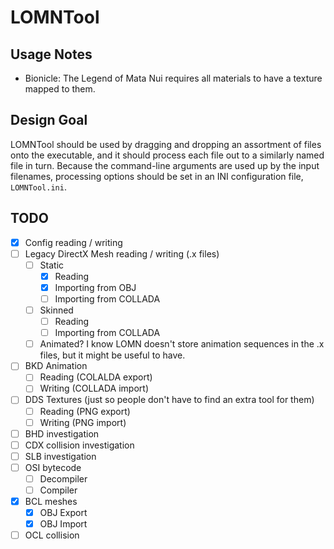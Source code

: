﻿LOMNTool
========

Usage Notes
-----------

- Bionicle: The Legend of Mata Nui requires all materials to have a texture mapped to them.

Design Goal
-----------

LOMNTool should be used by dragging and dropping an assortment of files onto the executable, and it should process each file out to a similarly named file in turn. Because the command-line arguments are used up by the input filenames, processing options should be set in an INI configuration file, `LOMNTool.ini`.

TODO
----
 - [X] Config reading / writing
 - [ ] Legacy DirectX Mesh reading / writing (.x files)
   - [ ] Static
     - [X] Reading
     - [X] Importing from OBJ
     - [ ] Importing from COLLADA
   - [ ] Skinned
     - [ ] Reading
     - [ ] Importing from COLLADA
   - [ ] Animated? I know LOMN doesn't store animation sequences in the .x files, but it might be useful to have.
 - [ ] BKD Animation
   - [ ] Reading (COLALDA export)
   - [ ] Writing (COLLADA import)
 - [ ] DDS Textures (just so people don't have to find an extra tool for them)
   - [ ] Reading (PNG export)
   - [ ] Writing (PNG import)
 - [ ] BHD investigation
 - [ ] CDX collision investigation
 - [ ] SLB investigation
 - [ ] OSI bytecode
   - [ ] Decompiler
   - [ ] Compiler
 - [X] BCL meshes
   - [X] OBJ Export
   - [X] OBJ Import
 - [ ] OCL collision